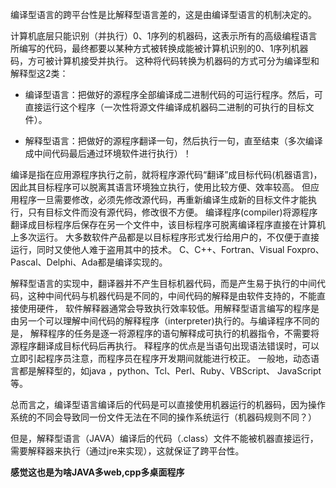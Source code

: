 编译型语言的跨平台性是比解释型语言差的，这是由编译型语言的机制决定的。

计算机底层只能识别（并执行）0、1序列的机器码，这表示所有的高级编程语言所编写的代码，最终都要以某种方式被转换成能被计算机识别的0、1序列机器码，方可被计算机接受并执行。
这种将代码转换为机器码的方式可分为编译型和解释型这2类：

- 编译型语言：把做好的源程序全部编译成二进制代码的可运行程序。然后，可直接运行这个程序（一次性将源文件编译成机器码二进制的可执行的目标文件）。

- 解释型语言：把做好的源程序翻译一句，然后执行一句，直至结束（多次编译成中间代码最后通过环境软件进行执行）！

编译是指在应用源程序执行之前，就将程序源代码“翻译”成目标代码(机器语言)，因此其目标程序可以脱离其语言环境独立执行，使用比较方便、效率较高。
但应用程序一旦需要修改，必须先修改源代码，再重新编译生成新的目标文件才能执行，只有目标文件而没有源代码，修改很不方便。
编译程序(compiler)将源程序翻译成目标程序后保存在另一个文件中，该目标程序可脱离编译程序直接在计算机上多次运行。
大多数软件产品都是以目标程序形式发行给用户的，不仅便于直接运行，同时又使他人难于盗用其中的技术。
C、C++、Fortran、Visual Foxpro、Pascal、Delphi、Ada都是编译实现的。

解释型语言的实现中，翻译器并不产生目标机器代码，而是产生易于执行的中间代码，这种中间代码与机器代码是不同的，中间代码的解释是由软件支持的，不能直接使用硬件，
软件解释器通常会导致执行效率较低。用解释型语言编写的程序是由另一个可以理解中间代码的解释程序（interpreter)执行的。与编译程序不同的是，
解释程序的任务是逐一将源程序的语句解释成可执行的机器指令，不需要将源程序翻译成目标代码后再执行。
释程序的优点是当语句出现语法错误时，可以立即引起程序员注意，而程序员在程序开发期间就能进行校正。
一般地，动态语言都是解释型的，如java ，python、Tcl、Perl、Ruby、VBScript、 JavaScript等。

总而言之，编译型语言编译后的代码是可以直接使用机器运行的机器码，因为操作系统的不同会导致同一份文件无法在不同的操作系统运行（机器码规则不同？）

但是，解释型语言（JAVA）编译后的代码（.class）文件不能被机器直接运行，需要解释器来执行（通过jre来实现），这就保证了跨平台性。

**感觉这也是为啥JAVA多web,cpp多桌面程序**
